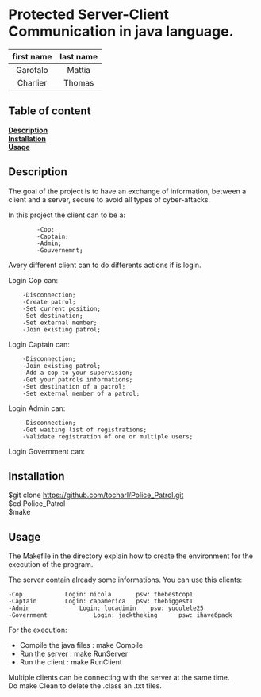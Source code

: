 # Protected Server-Client Communication in java language.

| first name | last name |   
|:----------:|:---------:|   
| Garofalo   | Mattia    |   
| Charlier   | Thomas    |  

## Table of content 
**[Description](#description)**  
**[Installation](#installation)**   
**[Usage](#usage)**     

## Description
The goal of the project is to have an exchange of information, between a client and a server, secure to avoid all types of cyber-attacks.

In this project the client can to be a:

            -Cop;
            -Captain;
            -Admin;
            -Gouvernemnt;

Avery different client can to do differents actions if is login.

Login Cop can:

        -Disconnection;
        -Create patrol;
        -Set current position;
        -Set destination;
        -Set external member;
        -Join existing patrol;

Login Captain can:

        -Disconnection;
        -Join existing patrol;
        -Add a cop to your supervision;
        -Get your patrols informations;
        -Set destination of a patrol;
        -Set external member of a patrol;

Login Admin can:

        -Disconnection;
        -Get waiting list of registrations;
        -Validate registration of one or multiple users;

Login Government can:
            



## Installation

$git clone https://github.com/tocharl/Police_Patrol.git     
$cd Police_Patrol     
$make   

## Usage

The Makefile in the directory explain how to create the environment for the execution of  the program.

The server contain already some informations.
You can use this clients:

	-Cop 			Login: nicola 		psw: thebestcop1
	-Captain 		Login: capamerica 	psw: thebiggest1
	-Admin 		        Login: lucadimin 	psw: yuculele25
	-Government 	        Login: jacktheking  	psw: ihave6pack


For the execution:  
- Compile the java files : make Compile  
- Run the server : make RunServer  
- Run the client : make RunClient

Multiple clients can be connecting with the server at the same time.   
Do make Clean to delete the .class an .txt files.

